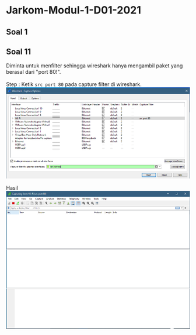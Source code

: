 # Jarkom-Modul-1-D01-2021

## Soal 1


## Soal 11
Diminta untuk menfilter sehingga wireshark hanya mengambil paket yang berasal dari "port 80!".<br><br>
Step : Ketik `src port 80` pada capture filter di wireshark.
<img src="Img/11_1.PNG">

Hasil
<img src="Img/11_2.PNG">
